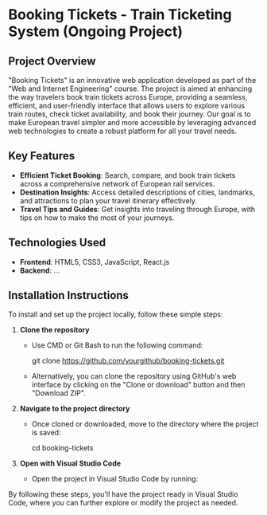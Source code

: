 # Booking Tickets - Train Ticketing System (Ongoing Project)

## Project Overview

"Booking Tickets" is an innovative web application developed as part of the "Web and Internet Engineering" course. The project is aimed at enhancing the way travelers book train tickets across Europe, providing a seamless, efficient, and user-friendly interface that allows users to explore various train routes, check ticket availability, and book their journey. Our goal is to make European travel simpler and more accessible by leveraging advanced web technologies to create a robust platform for all your travel needs.

## Key Features

- **Efficient Ticket Booking**: Search, compare, and book train tickets across a comprehensive network of European rail services.
- **Destination Insights**: Access detailed descriptions of cities, landmarks, and attractions to plan your travel itinerary effectively.
- **Travel Tips and Guides**: Get insights into traveling through Europe, with tips on how to make the most of your journeys.


## Technologies Used

- **Frontend**: HTML5, CSS3, JavaScript, React.js
- **Backend**: ...

## Installation Instructions

To install and set up the project locally, follow these simple steps:

1. **Clone the repository**
   - Use CMD or Git Bash to run the following command:
     
     git clone https://github.com/yourgithub/booking-tickets.git
     
   - Alternatively, you can clone the repository using GitHub's web interface by clicking on the "Clone or download" button and then "Download ZIP".

2. **Navigate to the project directory**
   - Once cloned or downloaded, move to the directory where the project is saved:
     
     cd booking-tickets
     

3. **Open with Visual Studio Code**
   - Open the project in Visual Studio Code by running:
     

By following these steps, you'll have the project ready in Visual Studio Code, where you can further explore or modify the project as needed.
